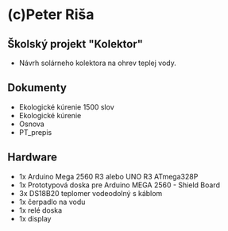 
# (c)Peter Riša

## Školský projekt "Kolektor"
 - Návrh solárneho kolektora na ohrev teplej vody.

## Dokumenty
 - Ekologické kúrenie 1500 slov
 - Ekologické kúrenie
 - Osnova
 - PT_prepis
 
## Hardware
 - 1x Arduino Mega 2560 R3 alebo UNO R3 ATmega328P
 - 1x Prototypová doska pre Arduino MEGA 2560 - Shield Board
 - 3x DS18B20 teplomer vodeodolný s káblom
 - 1x čerpadlo na vodu 
 - 1x relé doska 
 - 1x display
 